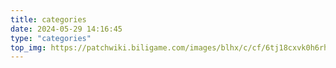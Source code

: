 ```yaml
---
title: categories
date: 2024-05-29 14:16:45
type: "categories"
top_img: https://patchwiki.biligame.com/images/blhx/c/cf/6tj18cxvk0h6rh0s3l2nczv8zggspm1.png
---
```

